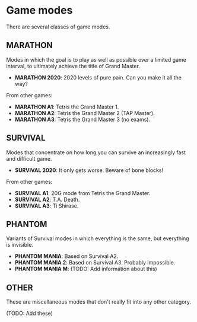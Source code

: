 Game modes
==========

There are several classes of game modes.


MARATHON
--------

Modes in which the goal is to play as well as possible over a limited game interval, to ultimately achieve the title of Grand Master.

* **MARATHON 2020**: 2020 levels of pure pain. Can you make it all the way?

From other games:
* **MARATHON A1**: Tetris the Grand Master 1.
* **MARATHON A2**: Tetris the Grand Master 2 (TAP Master).
* **MARATHON A3**: Tetris the Grand Master 3 (no exams).


SURVIVAL
--------

Modes that concentrate on how long you can survive an increasingly fast and difficult game.

* **SURVIVAL 2020**: It only gets worse. Beware of bone blocks!

From other games:
* **SURVIVAL A1**: 20G mode from Tetris the Grand Master.
* **SURVIVAL A2**: T.A. Death.
* **SURVIVAL A3**: Ti Shirase.

PHANTOM
--------

Variants of Survival modes in which everything is the same, but everything is invisible.

* **PHANTOM MANIA**: Based on Survival A2.
* **PHANTOM MANIA 2**: Based on Survival A3. Probably impossible.
* **PHANTOM MANIA M**: (TODO: Add information about this)

OTHER
--------
These are miscellaneous modes that don't really fit into any other category.

(TODO: Add these)
